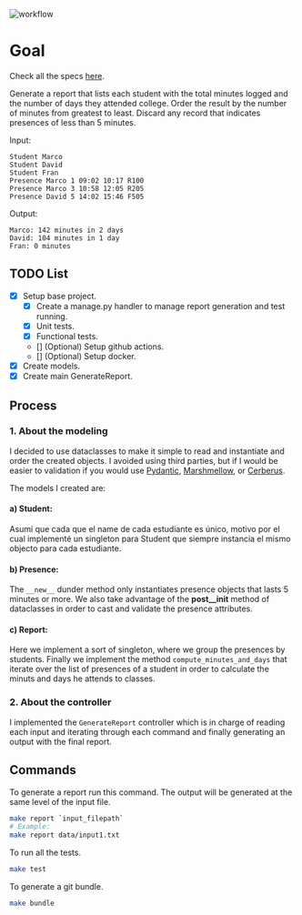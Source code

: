 ![workflow](https://github.com/oskargicast/foris/actions/workflows/python-app.yml/badge.svg)

# Goal

Check all the specs [here](https://gist.github.com/JessikaCastellano/6e4297fbd245d779d068fb9226b0340c).

Generate a report that lists each student with the total minutes logged and the number of days they attended college. Order the result by the number of minutes from greatest to least.
Discard any record that indicates presences of less than 5 minutes.

Input:
```
Student Marco
Student David
Student Fran
Presence Marco 1 09:02 10:17 R100
Presence Marco 3 10:58 12:05 R205
Presence David 5 14:02 15:46 F505
```

Output:

```
Marco: 142 minutes in 2 days
David: 104 minutes in 1 day
Fran: 0 minutes
```

## TODO List

- [x] Setup base project.
    - [x] Create a manage.py handler to manage report generation and test running.
    - [x] Unit tests.
    - [x] Functional tests.
    - [] (Optional) Setup github actions.
    - [] (Optional) Setup docker.
- [x] Create models.
- [x] Create main GenerateReport.

## Process

### 1. About the modeling
I decided to use dataclasses to make it simple to read and instantiate and order the created objects.
I avoided using third parties, but if I would be easier to validation if you would use [Pydantic](https://docs.pydantic.dev/latest/), [Marshmellow](https://marshmallow.readthedocs.io/en/stable/), or [Cerberus](https://docs.python-cerberus.org/).

The models I created are:

#### a) Student:
Asumí que cada que el name de cada estudiante es único, motivo por el cual implementé un singleton para Student que siempre instancia el mismo objecto para cada estudiante.

#### b) Presence:
The `__new__` dunder method only instantiates presence objects that lasts 5 minutes or more.
We also take advantage of the __post__init__ method of dataclasses in order to cast and validate the presence attributes.

#### c) Report:
Here we implement a sort of singleton, where we group the presences by students. Finally we implement the method `compute_minutes_and_days` that iterate over the list of presences of a student in order to calculate the minuts and days he attends to classes.

### 2. About the controller

I implemented the `GenerateReport` controller which is in charge of reading each input and iterating through each command and finally generating an output with the final report.


## Commands

To generate a report run this command. The output will be generated at the same level of the input file.
```bash
make report `input_filepath`
# Example:
make report data/input1.txt
```

To run all the tests.
```bash
make test
```

To generate a git bundle.
```bash
make bundle
```


